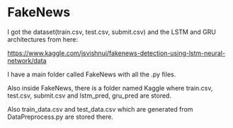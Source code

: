 # FakeNews

I got the dataset(train.csv, test.csv, submit.csv) and the LSTM and GRU architectures from here: 

https://www.kaggle.com/jsvishnuj/fakenews-detection-using-lstm-neural-network/data

I have a main folder called FakeNews with all the .py files.

Also inside FakeNews, there is a folder named Kaggle where train.csv, test.csv, submit.csv and lstm_pred, gru_pred are stored.


Also train_data.csv and test_data.csv which are generated from DataPreprocess.py are stored there.

